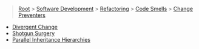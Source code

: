 > [Root](../../../../index.md) > [Software Development](<../../../Software Development.md>) > [Refactoring](../../Refactoring.md) > [Code Smells](<../Code Smells.md>) > [Change Preventers](<Change Preventers.md>)

- [Divergent Change](<Divergent Change/Divergent Change.md>)
- [Shotgun Surgery](<Shotgun Surgery/Shotgun Surgery.md>)
- [Parallel Inheritance Hierarchies](<Parallel Inheritance Hierarchies/Parallel Inheritance Hierarchies.md>)


